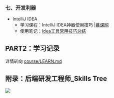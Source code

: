 ### 七、开发利器

- IntelliJ IDEA 
  - 学习课程：IntelliJ IDEA神器使用技巧 |[慕课网](https://www.imooc.com/learn/924)
  - 使用笔记：[Idea工具常用技巧总结](https://www.jianshu.com/p/131c2deb3ecf)





## PART2：学习记录

详情转向 [course/LEARN.md](course/LEARN.md)





## 附录：后端研发工程师_Skills Tree

**![](D:/gitdoc/2019_campus_appy/pics/mind/developer_skills_tree.svg)**